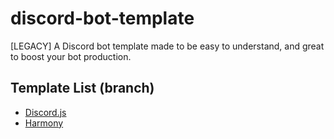 # discord-bot-template
[LEGACY] A Discord bot template made to be easy to understand, and great to boost your bot production.

## Template List (branch)
- [Discord.js](https://github.com/Clytage/discord-bot-template/tree/discordjs)
- [Harmony](https://github.com/Clytage/discord-bot-template/tree/harmony)
